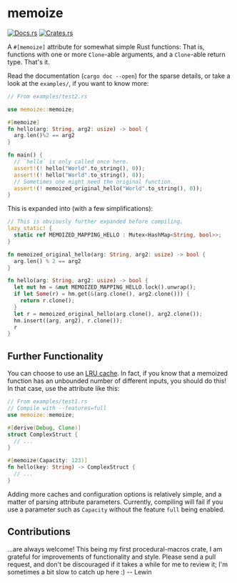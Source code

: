 # memoize

[![Docs.rs](https://docs.rs/memoize/badge.svg)](https://docs.rs/memoize)
[![Crates.rs](https://img.shields.io/crates/v/memoize.svg)](https://crates.io/crates/memoize)

A `#[memoize]` attribute for somewhat simple Rust functions: That is, functions
with one or more `Clone`-able arguments, and a `Clone`-able return type. That's it.

Read the documentation (`cargo doc --open`) for the sparse details, or take a
look at the `examples/`, if you want to know more:

```rust
// From examples/test2.rs

use memoize::memoize;

#[memoize]
fn hello(arg: String, arg2: usize) -> bool {
  arg.len()%2 == arg2
}

fn main() {
  // `hello` is only called once here.
  assert!(! hello("World".to_string(), 0));
  assert!(! hello("World".to_string(), 0));
  // Sometimes one might need the original function.
  assert!(! memoized_original_hello("World".to_string(), 0));
}
```

This is expanded into (with a few simplifications):

```rust
// This is obviously further expanded before compiling.
lazy_static! {
  static ref MEMOIZED_MAPPING_HELLO : Mutex<HashMap<String, bool>>;
}

fn memoized_original_hello(arg: String, arg2: usize) -> bool {
  arg.len() % 2 == arg2
}

fn hello(arg: String, arg2: usize) -> bool {
  let mut hm = &mut MEMOIZED_MAPPING_HELLO.lock().unwrap();
  if let Some(r) = hm.get(&(arg.clone(), arg2.clone())) {
    return r.clone();
  }
  let r = memoized_original_hello(arg.clone(), arg2.clone());
  hm.insert((arg, arg2), r.clone());
  r
}
```

## Further Functionality

You can choose to use an [LRU cache](https://crates.io/crates/lru). In fact, if
you know that a memoized function has an unbounded number of different inputs,
you should do this! In that case, use the attribute like this:

```rust
// From examples/test1.rs
// Compile with --features=full
use memoize::memoize;

#[derive(Debug, Clone)]
struct ComplexStruct {
  // ...
}

#[memoize(Capacity: 123)]
fn hello(key: String) -> ComplexStruct {
  // ...
}
```

Adding more caches and configuration options is relatively simple, and a matter
of parsing attribute parameters. Currently, compiling will fail if you use a
parameter such as `Capacity` without the feature `full` being enabled.

## Contributions

...are always welcome! This being my first procedural-macros crate, I am
grateful for improvements of functionality and style. Please send a pull
request, and don't be discouraged if it takes a while for me to review it; I'm
sometimes a bit slow to catch up here :)   -- Lewin

